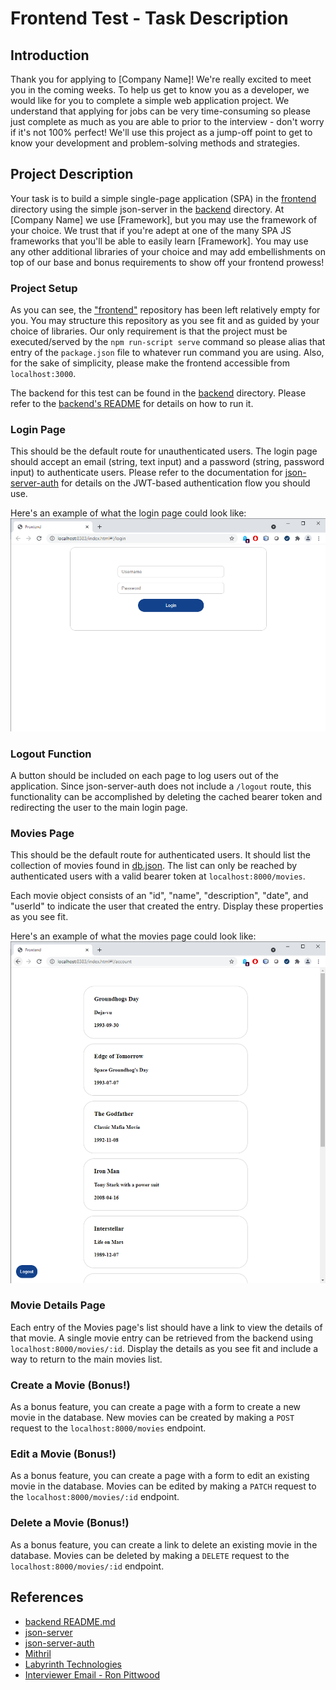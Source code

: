# Frontend Test - Task Description
## Introduction
Thank you for applying to [Company Name]! We're really excited to meet you in the coming
weeks. To help us get to know you as a developer, we would like for you to complete a simple
web application project. We understand that applying for jobs can be very time-consuming so please
just complete as much as you are able to prior to the interview - don't worry if it's not 100% 
perfect! We'll use this project as a jump-off point to get to know your development and problem-solving
methods and strategies.

## Project Description
Your task is to build a simple single-page application (SPA) in the [frontend](frontend) directory
using the simple json-server in the [backend](backend) directory. At [Company Name] we use [Framework],
but you may use the framework of your choice. We trust that if you're adept at one of the many
SPA JS frameworks that you'll be able to easily learn [Framework]. You may use any other additional
libraries of your choice and may add embellishments on top of our base and bonus requirements to show
off your frontend prowess!


### Project Setup
As you can see, the ["frontend"](frontend) repository has been left relatively empty for you.
You may structure this repository as you see fit and as guided by your choice of libraries. Our only
requirement is that the project must be executed/served by the `npm run-script serve` command so please
alias that entry of the `package.json` file to whatever run command you are using. Also, for the sake
of simplicity, please make the frontend accessible from `localhost:3000`.

The backend for this test can be found in the [backend](backend) directory. Please refer to the
[backend's README](backend/README.md) for details on how to run it.

### Login Page
This should be the default route for unauthenticated users. The login page should accept an email (string, 
text input) and a password (string, password input) to authenticate users. Please refer to
the documentation for [json-server-auth](https://github.com/jeremyben/json-server-auth) for details
on the JWT-based authentication flow you should use.

Here's an example of what the login page could look like:
![login](.images/login.png)

### Logout Function
A button should be included on each page to log users out of the application. Since json-server-auth
does not include a `/logout` route, this functionality can be accomplished by deleting the cached
bearer token and redirecting the user to the main login page.

### Movies Page
This should be the default route for authenticated users. It should list the collection of movies
found in [db.json](backend/db.json). The list can only be reached by authenticated users with
a valid bearer token at `localhost:8000/movies`.

Each movie object consists of an "id", "name", "description", "date", and "userId" to indicate the 
user that created the entry. Display these properties as you see fit.

Here's an example of what the movies page could look like:
![movies](.images/movies.png)

### Movie Details Page
Each entry of the Movies page's list should have a link to view the details of that movie.
A single movie entry can be retrieved from the backend using `localhost:8000/movies/:id`. Display
the details as you see fit and include a way to return to the main movies list.

### Create a Movie (Bonus!)
As a bonus feature, you can create a page with a form to create a new movie in the database. New
movies can be created by making a `POST` request to the `localhost:8000/movies` endpoint.

### Edit a Movie (Bonus!)
As a bonus feature, you can create a page with a form to edit an existing movie in the database. 
Movies can be edited by making a `PATCH` request to the `localhost:8000/movies/:id` endpoint.

### Delete a Movie (Bonus!)
As a bonus feature, you can create a link to delete an existing movie in the database.
Movies can be deleted by making a `DELETE` request to the `localhost:8000/movies/:id` endpoint.

## References
- [backend README.md](/backend/README.md)
- [json-server](https://github.com/typicode/json-server)
- [json-server-auth](https://github.com/jeremyben/json-server-auth)
- [Mithril](https://Mithriljs.org)
- [Labyrinth Technologies](https://www.labyrinth-tech.com/)
- [Interviewer Email - Ron Pittwood](mailto:r.pittwood@labyrinth-tech.com)
